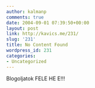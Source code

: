 ```yaml
---
author: kalmanp
comments: true
date: 2004-09-01 07:39:50+00:00
layout: post
link: http://kavics.me/231/
slug: '231'
title: No Content Found
wordpress_id: 231
categories:
- Uncategorized
---
```


Blogoljatok FELE HE E!!!
